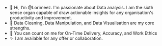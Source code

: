 - 👋 Hi, I’m @Lorimeez. I'm passionate about Data analysis. I am the sixth sense organ capable of draw actionable insights for any organisation's productivity and improvement.
- 👀 Data Cleaning, Data Manipulation, and Data Visualisation are my core strengths.
- 🌱 You can count on me for On-Time Delivery, Accuracy, and Work Ethics
- ✨ I am available for any offer or collaboration.
<!---
Lorimeez/Lorimeez is a ✨ special ✨ repository because its `README.md` (this file) appears on your GitHub profile.
You can click the Preview link to take a look at your changes.
--->
